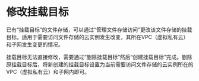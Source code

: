 # 修改挂载目标

已有“挂载目标”的文件存储，可以通过“管理文件存储访问”更改该文件存储的挂载目标。适用于需要访问文件存储的云实例发生改变，其所在VPC（虚拟私有云）和子网发生变更的情况。

挂载目标无法直接修改，需要通过“删除挂载目标”然后“创建挂载目标”完成。删除原挂载目标后，将新创建的挂载目标设置为当前需要访问文件存储的云实例所在的VPC（虚拟私有云）和子网内即可。

